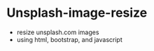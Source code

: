 # Unsplash-image-resize


<ul>
<li>resize unsplash.com images</li>
<li>using html, bootstrap, and javascript</li>
</ul>
